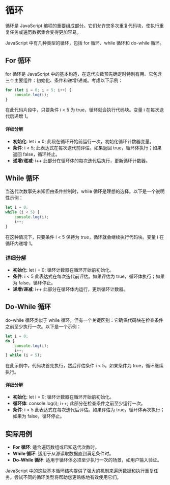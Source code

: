 # 循环

循环是 JavaScript 编程的重要组成部分。它们允许您多次重复代码块，使执行重复任务或遍历数据集合变得更加容易。

JavaScript 中有几种类型的循环，包括 for 循环、while 循环和 do-while 循环。

## For 循环

for 循环是 JavaScript 中的基本构造，在迭代次数预先确定时特别有用。它包含三个主要组件：初始化、条件和递增/递减。考虑以下示例：

```javascript
for (let i = 0; i < 5; i++) {
    console.log(i);
}
```

在此代码片段中，只要条件 i < 5 为 true，循环就会执行代码块。变量 i 在每次迭代后递增 1。

#### 详细分解

- **初始化**: let i = 0; 此段在循环开始前运行一次，初始化循环计数器变量。
- **条件**: i < 5; 此表达式在每次迭代前评估。如果返回 true，循环体执行；如果返回 false，循环终止。
- **递增/递减**: i++ 此部分在循环体的每次迭代后执行，更新循环计数器。

## While 循环

当迭代次数事先未知但由条件控制时，while 循环是理想的选择。以下是一个说明性示例：

```javascript
let i = 0;
while (i < 5) {
    console.log(i);
    i++;
}
```

在这种情况下，只要条件 i < 5 保持为 true，循环就会继续执行代码块。变量 i 在循环内递增 1。

### 详细分解

- **初始化**: let i = 0; 循环计数器在循环开始前初始化。
- **条件**: i < 5 此表达式在每次迭代前评估。如果评估为 true，循环体执行；如果为 false，循环停止。
- **递增/递减**: i++ 此部分在循环体内运行，更新循环计数器。

## Do-While 循环

do-while 循环类似于 while 循环，但有一个关键区别：它确保代码块在检查条件之前至少执行一次。以下是一个示例：

```javascript
let i = 0;
do {
    console.log(i);
    i++;
} while (i < 5);
```

在此示例中，代码块首先执行，然后评估条件 i < 5。如果条件为 true，循环继续执行。

#### 详细分解

- **初始化**: let i = 0; 循环计数器在循环开始前初始化。
- **循环体**: console.log(i); i++; 此部分在检查条件之前至少运行一次。
- **条件**: i < 5 此表达式在每次迭代后评估。如果评估为 true，循环体再次执行；如果为 false，循环停止。

## 实际用例

- **For 循环**: 适合遍历数组或已知迭代次数时。
- **While 循环**: 适用于从源读取数据直到满足条件时。
- **Do-While 循环**: 适用于循环体必须至少执行一次的场景，如用户输入验证。

JavaScript 中的这些基本循环结构提供了强大的机制来遍历数据和执行重复任务。尝试不同的循环类型将帮助您更熟练地有效使用它们。


